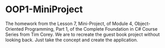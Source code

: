 # OOP1-MiniProject
The homework from the Lesson 7, Mini-Project, of Module 4, Object-Oriented Programming, Part 1, of the Complete Foundation in C# Course Series from Tim Corey. We are to recreate the guest book project without looking back. Just take the concept and create the application.
